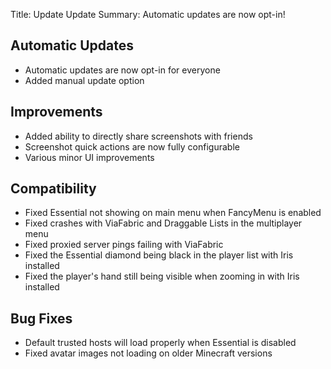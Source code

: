 Title: Update Update
Summary: Automatic updates are now opt-in!

## Automatic Updates
- Automatic updates are now opt-in for everyone
- Added manual update option

## Improvements
- Added ability to directly share screenshots with friends
- Screenshot quick actions are now fully configurable
- Various minor UI improvements

## Compatibility
- Fixed Essential not showing on main menu when FancyMenu is enabled
- Fixed crashes with ViaFabric and Draggable Lists in the multiplayer menu
- Fixed proxied server pings failing with ViaFabric
- Fixed the Essential diamond being black in the player list with Iris installed
- Fixed the player's hand still being visible when zooming in with Iris installed

## Bug Fixes
- Default trusted hosts will load properly when Essential is disabled
- Fixed avatar images not loading on older Minecraft versions
